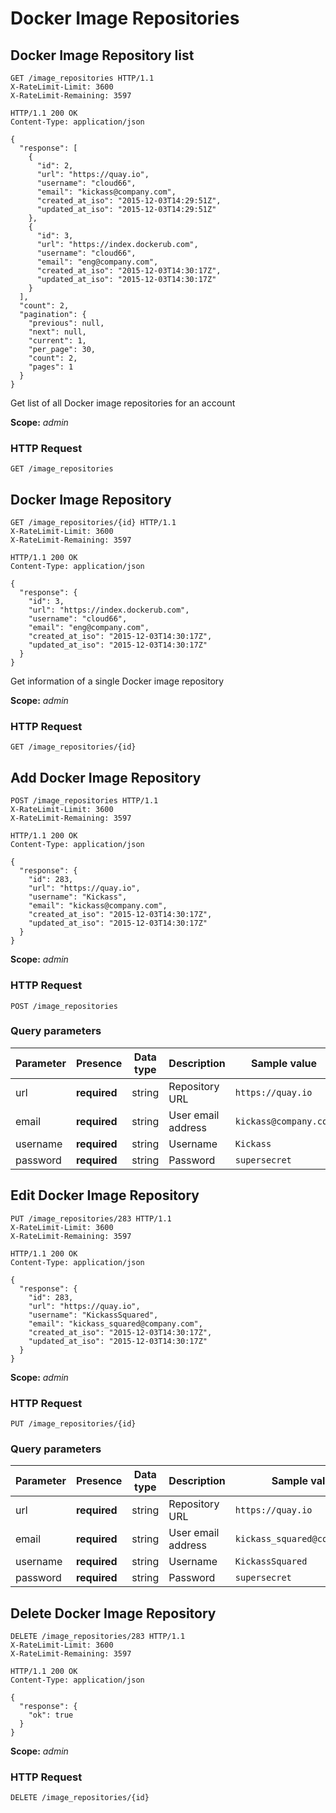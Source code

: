 # Docker Image Repositories

## Docker Image Repository list

```http
GET /image_repositories HTTP/1.1
X-RateLimit-Limit: 3600
X-RateLimit-Remaining: 3597
```

```http
HTTP/1.1 200 OK
Content-Type: application/json

{
  "response": [
    {
      "id": 2,
      "url": "https://quay.io",
      "username": "cloud66",
      "email": "kickass@company.com",
      "created_at_iso": "2015-12-03T14:29:51Z",
      "updated_at_iso": "2015-12-03T14:29:51Z"
    },
    {
      "id": 3,
      "url": "https://index.dockerub.com",
      "username": "cloud66",
      "email": "eng@company.com",
      "created_at_iso": "2015-12-03T14:30:17Z",
      "updated_at_iso": "2015-12-03T14:30:17Z"
    }
  ],
  "count": 2,
  "pagination": {
    "previous": null,
    "next": null,
    "current": 1,
    "per_page": 30,
    "count": 2,
    "pages": 1
  }
}
```

Get list of all Docker image repositories for an account

<aside class="notice">
<b>Scope:</b> <i>admin</i>
</aside>

### HTTP Request

`GET /image_repositories`

## Docker Image Repository

```http
GET /image_repositories/{id} HTTP/1.1
X-RateLimit-Limit: 3600
X-RateLimit-Remaining: 3597
```

```http
HTTP/1.1 200 OK
Content-Type: application/json

{
  "response": {
    "id": 3,
    "url": "https://index.dockerub.com",
    "username": "cloud66",
    "email": "eng@company.com",
    "created_at_iso": "2015-12-03T14:30:17Z",
    "updated_at_iso": "2015-12-03T14:30:17Z"
  }
}
```

Get information of a single Docker image repository

<aside class="notice">
<b>Scope:</b> <i>admin</i>
</aside>

### HTTP Request

`GET /image_repositories/{id}`

## Add Docker Image Repository

```http
POST /image_repositories HTTP/1.1
X-RateLimit-Limit: 3600
X-RateLimit-Remaining: 3597
```

```http
HTTP/1.1 200 OK
Content-Type: application/json

{
  "response": {
    "id": 283,
    "url": "https://quay.io",
    "username": "Kickass",
    "email": "kickass@company.com",
    "created_at_iso": "2015-12-03T14:30:17Z",
    "updated_at_iso": "2015-12-03T14:30:17Z"
  }
}
```

<aside class="notice">
<b>Scope:</b> <i>admin</i>
</aside>

### HTTP Request

`POST /image_repositories`

### Query parameters

Parameter | Presence | Data type | Description |  Sample value
--------- | ------- | ------- |----------- |  -------
url | **required** | string | Repository URL | `https://quay.io`
email | **required** | string | User email address | `kickass@company.com`
username | **required** | string | Username | `Kickass`
password | **required** | string | Password | `supersecret`

## Edit Docker Image Repository

```http
PUT /image_repositories/283 HTTP/1.1
X-RateLimit-Limit: 3600
X-RateLimit-Remaining: 3597
```

```http
HTTP/1.1 200 OK
Content-Type: application/json

{
  "response": {
    "id": 283,
    "url": "https://quay.io",
    "username": "KickassSquared",
    "email": "kickass_squared@company.com",
    "created_at_iso": "2015-12-03T14:30:17Z",
    "updated_at_iso": "2015-12-03T14:30:17Z"
  }
}
```

<aside class="notice">
<b>Scope:</b> <i>admin</i>
</aside>

### HTTP Request

`PUT /image_repositories/{id}`

### Query parameters

Parameter | Presence | Data type | Description |  Sample value
--------- | ------- | ------- |----------- |  -------
url | **required** | string | Repository URL | `https://quay.io`
email | **required** | string | User email address | `kickass_squared@company.com`
username | **required** | string | Username | `KickassSquared`
password | **required** | string | Password | `supersecret`

## Delete Docker Image Repository

```http
DELETE /image_repositories/283 HTTP/1.1
X-RateLimit-Limit: 3600
X-RateLimit-Remaining: 3597
```

```http
HTTP/1.1 200 OK
Content-Type: application/json

{
  "response": {
    "ok": true
  }
}
```

<aside class="notice">
<b>Scope:</b> <i>admin</i>
</aside>

### HTTP Request

`DELETE /image_repositories/{id}`
